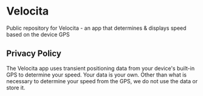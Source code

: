# Velocita
Public repository for Velocita - an app that determines &amp; displays speed based on the device GPS

## Privacy Policy
The Velocita app uses transient positioning data from your device's built-in GPS to determine your speed. Your data is your own. Other than what is necessary to determine your speed from the GPS, we do not use the data or store it.
